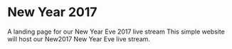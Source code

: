 # New Year 2017
A landing page for our New Year Eve 2017 live stream
This simple website will host our New2017 New Year Eve live stream.

